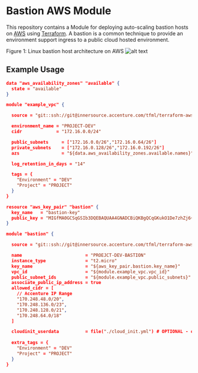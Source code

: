 # Bastion AWS Module

This repository contains a Module for deploying auto-scaling bastion hosts on [AWS](https://aws.amazon.com/) 
using [Terraform](https://www.terraform.io/). A bastion is a common technique to provide an environment support ingress to a public cloud hosted environment.

Figure 1: Linux bastion host architecture on AWS
![alt text](https://docs.aws.amazon.com/quickstart/latest/linux-bastion/images/linux-bastion-hosts-on-aws-architecture.png "Figure 1: Linux bastion host architecture on AWS")

## Example Usage
```json
data "aws_availability_zones" "available" {
  state = "available"
}

module "example_vpc" {

  source = "git::ssh://git@innersource.accenture.com/tfml/terraform-aws-vpc-acn.git?ref=v2.7.0"

  environment_name = "PROJECT-DEV"
  cidr             = "172.16.0.0/24"

  public_subnets     = ["172.16.0.0/26","172.16.0.64/26"]
  private_subnets    = ["172.16.0.128/26","172.16.0.192/26"]
  azs                = "${data.aws_availability_zones.available.names}"

  log_retention_in_days = "14"

  tags = {
    "Environment" = "DEV" 
    "Project" = "PROJECT"
  }
}

resource "aws_key_pair" "bastion" {
  key_name   = "bastion-key"
  public_key = "MIGfMA0GCSqGSIb3DQEBAQUAA4GNADCBiQKBgQCqGKukO1De7zhZj6+H0qtjTkVxwTCpvKe4eCZ0FPqri0cb2JZfXJ/DgYSF6vUpwmJG8wVQZKjeGcjDOL5UlsuusFncCzWBQ7RKNUSesmQRMSGkVb1/3j+skZ6UtW+5u09lHNsj6tQ51s1SPrCBkedbNf0Tp0GbMJDyR4e9T04ZZwIDAQAB"
}

module "bastion" {

  source = "git::ssh://git@innersource.accenture.com/tfml/terraform-aws-bastion.git?ref=v0.3"

  name                        = "PROEJCT-DEV-BASTION"
  instance_type               = "t2.micro"
  key_name                    = "${aws_key_pair.bastion.key_name}"
  vpc_id                      = "${module.example_vpc.vpc_id}"
  public_subnet_ids           = "${module.example_vpc.public_subnets}"
  associate_public_ip_address = true
  allowed_cidr = [
    // Accenture IP Range
    "170.248.48.0/20",
    "170.248.136.0/23",
    "170.248.128.0/21",
    "170.248.64.0/18"
  ]

  cloudinit_userdata          = file("./cloud_init.yml") # OPTIONAL - only define this if there needs to be a custom cloud_init script - leave out the entire line otherwise
  
  extra_tags = {
    "Environment" = "DEV" 
    "Project" = "PROJECT"
  }
}
```

